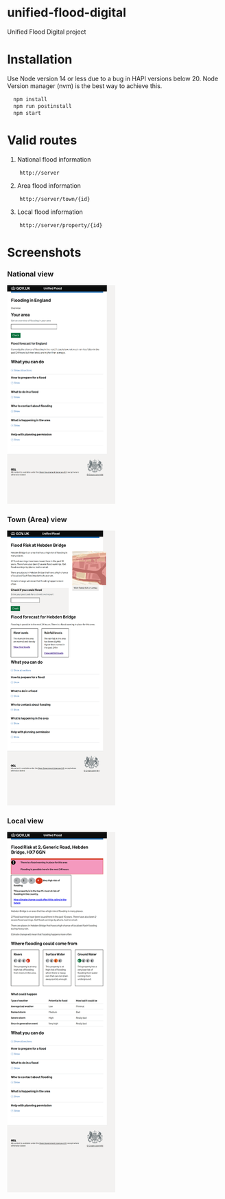 # unified-flood-digital
Unified Flood Digital project

# Installation

Use Node version 14 or less due to a bug in HAPI versions below 20.
Node Version manager (nvm) is the best way to achieve this.

```
  npm install 
  npm run postinstall
  npm start
```

# Valid routes

1. National flood information
```
    http://server
```

2. Area flood information

```
    http://server/town/{id}
```

3. Local flood information

```
    http://server/property/{id}
```
# Screenshots

### National view

<img src="example/national.png" alt="National view" title="National" width="50%" height="50%">

### Town (Area) view

<img src="example/town.png" alt="Area view" title="Area" width="50%" height="50%">


### Local view

<img src="example/property.png" alt="Property view" title="Property" width="50%" height="50%">
